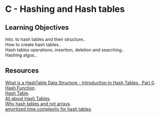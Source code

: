 # C - Hashing and Hash tables  
## Learning Objectives
Into. to hash tables and their structure..  
How to create hash tables..  
Hash tables operations..insertion, deletion and searching..  
Hashing algos..  

## Resources  
[What is a HashTable Data Structure - Introduction to Hash Tables , Part 0](https://www.youtube.com/watch?v=MfhjkfocRR0).  
[Hash Function](https://en.wikipedia.org/wiki/Hash_function).  
[Hash Table](https://en.wikipedia.org/wiki/Hash_table).  
[All about Hash Tables](https://www.digitalocean.com/community/tutorials/hash-table-in-c-plus-plus).  
[Why hash tables and not arrays](https://www.digitalocean.com/community/tutorials/hash-table-in-c-plus-plus).  
[amortized time complexity for hash tables](https://en.wikipedia.org/wiki/Amortized_analysis).
